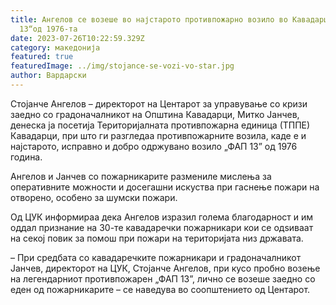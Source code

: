 ```yaml
---
title: Ангелов се возеше во најстарото противпожарно возило во Кавадарци – „ФАП
  13“од 1976-та
date: 2023-07-26T10:22:59.329Z
category: македонија
featured: true
featuredImage: ../img/stojance-se-vozi-vo-star.jpg
author: Вардарски
---
```

<!--StartFragment-->

Стојанче Ангелов – директорот на Центарот за управување со кризи заедно со градоначалникот на Општина Кавадарци, Митко Јанчев, денеска ја посетија Територијалната противпожарна единица (ТППЕ) Кавадарци, при што ги разгледаа противпожарните возила, каде е и најстарото, исправно и добро одржувано возило „ФАП 13” од 1976 година.

Ангелов и Јанчев со пожарникарите размениле мислења за оперативните можности и досегашни искуства при гаснење пожари на отворено, особено за шумски пожари.

<!--EndFragment--><!--StartFragment-->

Од ЦУК информираа дека Ангелов изразил голема благодарност и им оддал признание на 30-те кавадаречки пожарникари кои се одѕиваат на секој повик за помош при пожари на територијата низ државата.

– При средбата со кавадаречките пожарникари и градоначалникот Јанчев, директорот на ЦУК, Стојанче Ангелов, при кусо пробно возење на легендарниот противпожарен „ФАП 13”, лично се возеше заедно со еден од пожарникарите – се наведува во соопштението од Центарот.

<!--EndFragment-->